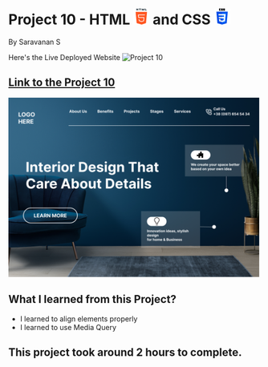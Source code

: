 # Project 10 - HTML ![html-5](./images//html-5.png) and CSS ![css-3](./images//css-3.png)

By Saravanan S

Here's the Live Deployed Website ![Project 10](https://img.shields.io/badge/Project-10-green)

## [Link to the Project 10](https://ineuron-project-10.netlify.app/) 

![Completed Website](./10.png)

## What I learned from this Project?
- I learned to align elements properly
- I learned to use Media Query

## This project took around 2 hours to complete.